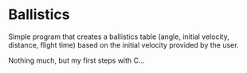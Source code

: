 # Ballistics
Simple program that creates a ballistics table (angle, initial velocity, distance, flight time) based on the initial velocity provided by the user.

Nothing much, but my first steps with C...
